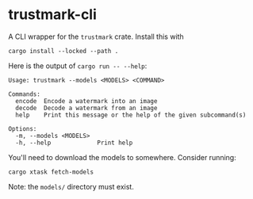 # trustmark-cli

A CLI wrapper for the `trustmark` crate. Install this with

```
cargo install --locked --path .
```

Here is the output of `cargo run -- --help`:

```
Usage: trustmark --models <MODELS> <COMMAND>

Commands:
  encode  Encode a watermark into an image
  decode  Decode a watermark from an image
  help    Print this message or the help of the given subcommand(s)

Options:
  -m, --models <MODELS>
  -h, --help             Print help
```

You'll need to download the models to somewhere. Consider running:

```
cargo xtask fetch-models
```

Note: the `models/` directory must exist.
